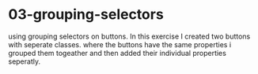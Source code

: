 # 03-grouping-selectors
using grouping selectors on buttons. In this exercise I created two buttons with seperate classes. where the buttons have the same properties i grouped them togeather and then added their individual properties seperatly. 
